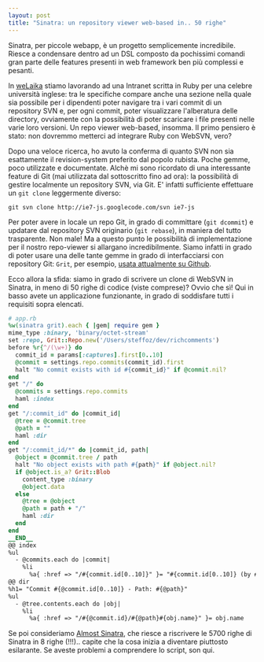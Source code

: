 ```yaml
---
layout: post
title: "Sinatra: un repository viewer web-based in.. 50 righe"
---
```


Sinatra, per piccole webapp, è un progetto semplicemente incredibile. Riesce a condensare dentro ad un DSL composto da pochissimi comandi gran parte delle features presenti in web framework ben più complessi e pesanti.

In [weLaika](http://www.welaika.com) stiamo lavorando ad una Intranet scritta in Ruby per una celebre università inglese: tra le specifiche compare anche una sezione nella quale sia possibile per i dipendenti poter navigare tra i vari commit di un repository SVN e, per ogni commit, poter visualizzare l'alberatura delle directory, ovviamente con la possibilità di poter scaricare i file presenti nelle varie loro versioni. Un repo viewer web-based, insomma. Il primo pensiero è stato: non dovremmo metterci ad integrare Ruby con WebSVN, vero?

Dopo una veloce ricerca, ho avuto la conferma di quanto SVN non sia esattamente il revision-system preferito dal popolo rubista. Poche gemme, poco utilizzate e documentate. Alchè mi sono ricordato di una interessante feature di Git (mai utilizzata dal sottoscritto fino ad ora): la possibilità di gestire localmente un repository SVN, via Git. E' infatti sufficiente effettuare un `git clone` leggermente diverso:

```
git svn clone http://ie7-js.googlecode.com/svn ie7-js
```

Per poter avere in locale un repo Git, in grado di committare (`git dcommit`) e updatare dal repository SVN originario (`git rebase`), in maniera del tutto trasparente. Non male! Ma a questo punto le possibilità di implementazione per il nostro repo-viewer si allargano incredibilmente. Siamo infatti in grado di poter usare una delle tante gemme in grado di interfacciarsi con repository Git: `Grit`, per esempio, [usata attualmente su Github](https://github.com/schacon/grit).

Ecco allora la sfida: siamo in grado di scrivere un clone di WebSVN in Sinatra, in meno di 50 righe di codice (viste comprese)? Ovvio che sì! Qui in basso avete un applicazione funzionante, in grado di soddisfare tutti i requisiti sopra elencati.

```ruby
# app.rb
%w(sinatra grit).each { |gem| require gem }
mime_type :binary, 'binary/octet-stream'
set :repo, Grit::Repo.new('/Users/steffoz/dev/richcomments')
before %r{^/(\w+)} do
  commit_id = params[:captures].first[0..10]
  @commit = settings.repo.commits(commit_id).first
  halt "No commit exists with id #{commit_id}" if @commit.nil?
end
get "/" do
  @commits = settings.repo.commits
  haml :index
end
get "/:commit_id" do |commit_id|
  @tree = @commit.tree
  @path = ""
  haml :dir
end
get "/:commit_id/*" do |commit_id, path|
  @object = @commit.tree / path
  halt "No object exists with path #{path}" if @object.nil?
  if @object.is_a? Grit::Blob
    content_type :binary
    @object.data
  else
    @tree = @object
    @path = path + "/"
    haml :dir
  end
end
__END__
@@ index
%ul
  - @commits.each do |commit|
    %li
      %a{ :href => "/#{commit.id[0..10]}" }= "#{commit.id[0..10]} (by #{commit.author}, #{commit.committed_date})"
@@ dir
%h1= "Commit #{@commit.id[0..10]} - Path: #{@path}"
%ul
  - @tree.contents.each do |obj|
    %li
      %a{ :href => "/#{@commit.id}/#{@path}#{obj.name}" }= obj.name
```

Se poi consideriamo [Almost Sinatra](https://github.com/rkh/almost-sinatra), che riesce a riscrivere le 5700 righe di Sinatra in 8 righe (!!!).. capite che la cosa inizia a diventare piuttosto esilarante. Se aveste problemi a comprendere lo script, son qui.
